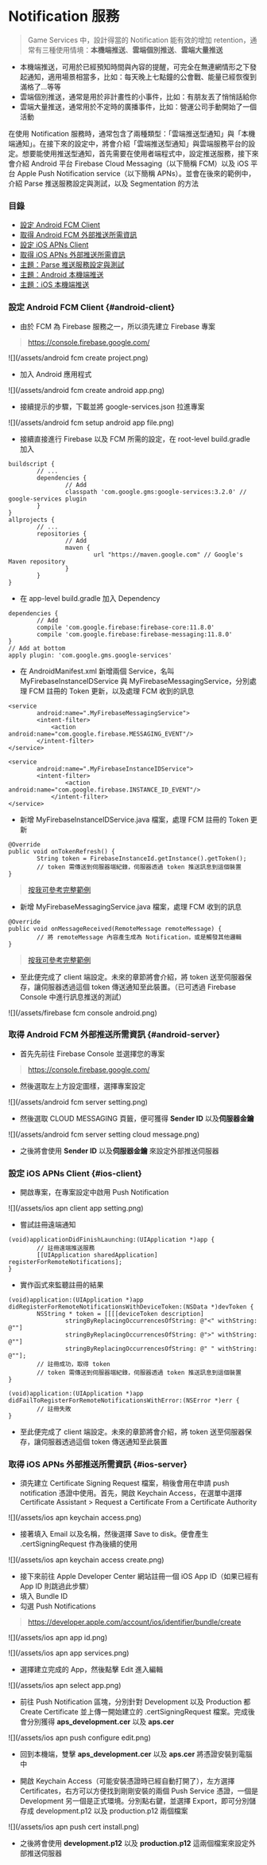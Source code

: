 # Notification 服務

> Game Services 中，設計得當的 Notification 能有效的增加 retention，通常有三種使用情境：**本機端推送**、**雲端個別推送**、**雲端大量推送**
* 本機端推送，可用於已經預知時間與內容的提醒，可完全在無連網情形之下發起通知，適用場景相當多，比如：每天晚上七點鐘的公會戰、能量已經恢復到滿格了...等等
* 雲端個別推送，通常是用於非計畫性的小事件，比如：有朋友丟了悄悄話給你
* 雲端大量推送，通常用於不定時的廣播事件，比如：營運公司手動開始了一個活動

在使用 Notification 服務時，通常包含了兩種類型：「雲端推送型通知」與「本機端通知」。在接下來的設定中，將會介紹「雲端推送型通知」與雲端服務平台的設定。想要能使用推送型通知，首先需要在使用者端程式中，設定推送服務，接下來會介紹 Android 平台 Firebase Cloud Messaging（以下簡稱 FCM）以及 iOS 平台 Apple Push Notification service（以下簡稱 APNs）。並會在後來的範例中，介紹 Parse 推送服務設定與測試，以及 Segmentation 的方法

### 目錄

* [設定 Android FCM Client](#android-client)
* [取得 Android FCM 外部推送所需資訊](#android-server)
* [設定 iOS APNs Client](#ios-client)
* [取得 iOS APNs 外部推送所需資訊](#ios-server)
* [主題：Parse 推送服務設定與測試](service-notification/parse-push-notification.md)
* [主題：Android 本機端推送](service-notification/android-notification-local.md)
* [主題：iOS 本機端推送](service-notification/ios-notification-local.md)

### 設定 Android FCM Client {#android-client}

* 由於 FCM 為 Firebase 服務之一，所以須先建立 Firebase 專案

> https://console.firebase.google.com/

![](/assets/android fcm create project.png)

* 加入 Android 應用程式

![](/assets/android fcm create android app.png)

* 接續提示的步驟，下載並將 google-services.json 拉進專案

![](/assets/android fcm setup android app file.png)

* 接續直接進行 Firebase 以及 FCM 所需的設定，在 root-level build.gradle 加入
```
buildscript {
        // ...
        dependencies {
                // Add
                classpath 'com.google.gms:google-services:3.2.0' // google-services plugin
        }
}
allprojects {
        // ...
        repositories {
                // Add
                maven {
                        url "https://maven.google.com" // Google's Maven repository
                }
        }
}
```

* 在 app-level build.gradle 加入 Dependency
```
dependencies {
        // Add
        compile 'com.google.firebase:firebase-core:11.8.0'
        compile 'com.google.firebase:firebase-messaging:11.8.0'
}
// Add at bottom
apply plugin: 'com.google.gms.google-services'
```

* 在 AndroidManifest.xml 新增兩個 Service，名叫 MyFirebaseInstanceIDService 與 MyFirebaseMessagingService，分別處理 FCM 註冊的 Token 更新，以及處理 FCM 收到的訊息
```
<service
        android:name=".MyFirebaseMessagingService">
        <intent-filter>
            <action android:name="com.google.firebase.MESSAGING_EVENT"/>
        </intent-filter>
</service>
```
```
<service
        android:name=".MyFirebaseInstanceIDService">
        <intent-filter>
                <action android:name="com.google.firebase.INSTANCE_ID_EVENT"/>
            </intent-filter>
</service>
```

* 新增 MyFirebaseInstanceIDService.java 檔案，處理 FCM 註冊的 Token 更新
```
@Override
public void onTokenRefresh() {
        String token = FirebaseInstanceId.getInstance().getToken();
        // token 需傳送到伺服器端紀錄，伺服器透過 token 推送訊息到這個裝置
}
```
> [按我可參考完整範例](https://github.com/firebase/quickstart-android/blob/master/messaging/app/src/main/java/com/google/firebase/quickstart/fcm/MyFirebaseInstanceIDService.java)

* 新增 MyFirebaseMessagingService.java 檔案，處理 FCM 收到的訊息
```    
@Override
public void onMessageReceived(RemoteMessage remoteMessage) {
        // 將 remoteMessage 內容產生成為 Notification，或是觸發其他邏輯
}
```
> [按我可參考完整範例](https://github.com/firebase/quickstart-android/blob/master/messaging/app/src/main/java/com/google/firebase/quickstart/fcm/MyFirebaseMessagingService.java)

* 至此便完成了 client 端設定。未來的章節將會介紹，將 token 送至伺服器保存，讓伺服器透過這個 token 傳送通知至此裝置。（已可透過 Firebase Console 中進行訊息推送的測試）

![](/assets/firebase fcm console android.png)

### 取得 Android FCM 外部推送所需資訊 {#android-server}

* 首先先前往 Firebase Console 並選擇您的專案
> https://console.firebase.google.com/

* 然後選取左上方設定圖樣，選擇專案設定

![](/assets/android fcm server setting.png)

* 然後選取 CLOUD MESSAGING 頁籤，便可獲得 **Sender ID** 以及**伺服器金鑰**

![](/assets/android fcm server setting cloud message.png)

* 之後將會使用 **Sender ID** 以及**伺服器金鑰** 來設定外部推送伺服器

### 設定 iOS APNs Client {#ios-client}

* 開啟專案，在專案設定中啟用 Push Notification

![](/assets/ios apn client app setting.png)

* 嘗試註冊遠端通知
```
(void)applicationDidFinishLaunching:(UIApplication *)app {
        // 註冊遠端推送服務
        [[UIApplication sharedApplication] registerForRemoteNotifications];
}
```

* 實作函式來監聽註冊的結果
```
(void)application:(UIApplication *)app didRegisterForRemoteNotificationsWithDeviceToken:(NSData *)devToken {
        NSString * token = [[[[deviceToken description]
                stringByReplacingOccurrencesOfString: @"<" withString: @""]
                stringByReplacingOccurrencesOfString: @">" withString: @""]
                stringByReplacingOccurrencesOfString: @" " withString: @""];
        // 註冊成功，取得 token
        // token 需傳送到伺服器端紀錄，伺服器透過 token 推送訊息到這個裝置
}
```
```
(void)application:(UIApplication *)app didFailToRegisterForRemoteNotificationsWithError:(NSError *)err {
        // 註冊失敗
}
```

* 至此便完成了 client 端設定。未來的章節將會介紹，將 token 送至伺服器保存，讓伺服器透過這個 token 傳送通知至此裝置

### 取得 iOS APNs 外部推送所需資訊 {#ios-server}

* 須先建立 Certificate Signing Request 檔案，稍後會用在申請 push notification 憑證中使用。首先，開啟 Keychain Access，在選單中選擇 Certificate Assistant > Request a Certificate From a Certificate Authority

![](/assets/ios apn keychain access.png)

* 接著填入 Email 以及名稱，然後選擇 Save to disk。便會產生 .certSigningRequest 作為後續的使用

![](/assets/ios apn keychain access create.png)

* 接下來前往 Apple Developer Center 網站註冊一個 iOS App ID（如果已經有 App ID 則跳過此步驟）
 * 填入 Bundle ID
 * 勾選 Push Notifications

> https://developer.apple.com/account/ios/identifier/bundle/create

![](/assets/ios apn app id.png)

![](/assets/ios apn app services.png)

* 選擇建立完成的 App，然後點擊 Edit 進入編輯

![](/assets/ios apn select app.png)

* 前往 Push Notification 區塊，分別針對 Development 以及 Production 都 Create Certificate 並上傳一開始建立的 .certSigningRequest 檔案。完成後會分別獲得 **aps_development.cer** 以及 **aps.cer**

![](/assets/ios apn push configure edit.png)

* 回到本機端，雙擊 **aps_development.cer** 以及 **aps.cer** 將憑證安裝到電腦中

* 開啟 Keychain Access（可能安裝憑證時已經自動打開了），左方選擇 Certificates，右方可以方便找到剛剛安裝的兩個 Push Service 憑證，一個是 Development 另一個是正式環境。分別點右鍵，並選擇 Export，即可分別儲存成 development.p12 以及 production.p12 兩個檔案

![](/assets/ios apn push cert install.png)

* 之後將會使用 **development.p12** 以及 **production.p12** 這兩個檔案來設定外部推送伺服器